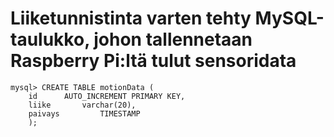 # Liiketunnistinta varten tehty MySQL-taulukko, johon tallennetaan Raspberry Pi:ltä tulut sensoridata

	mysql> CREATE TABLE motionData (
		id		AUTO_INCREMENT PRIMARY KEY,
		liike		varchar(20),
		paivays			TIMESTAMP
		);
